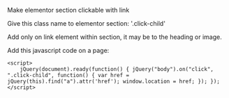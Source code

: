 Make elementor section clickable with link

Give this class name to elementor section: '.click-child'

Add only on link element within section, it may be to the heading or image.

Add this javascript code on a page:

```
<script>
	jQuery(document).ready(function() { jQuery("body").on("click", ".click-child", function() { var href = jQuery(this).find("a").attr('href'); window.location = href; }); });
</script>
```
